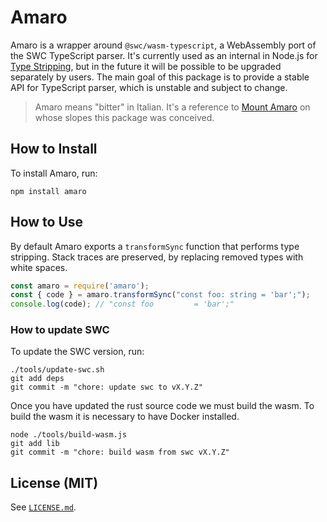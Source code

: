 # Amaro

Amaro is a wrapper around `@swc/wasm-typescript`, a WebAssembly port of the SWC TypeScript parser.
It's currently used as an internal in Node.js for [Type Stripping](https://github.com/nodejs/loaders/issues/208), but in the future it will be possible to be upgraded separately by users.
The main goal of this package is to provide a stable API for TypeScript parser, which is unstable and subject to change.

> Amaro means "bitter" in Italian. It's a reference to [Mount Amaro](https://en.wikipedia.org/wiki/Monte_Amaro_(Abruzzo)) on whose slopes this package was conceived.

## How to Install

To install Amaro, run:

```shell
npm install amaro
```

## How to Use

By default Amaro exports a `transformSync` function that performs type stripping.
Stack traces are preserved, by replacing removed types with white spaces.

```javascript
const amaro = require('amaro');
const { code } = amaro.transformSync("const foo: string = 'bar';");
console.log(code); // "const foo         = 'bar';"
```

### How to update SWC

To update the SWC version, run:

```shell
./tools/update-swc.sh
git add deps
git commit -m "chore: update swc to vX.Y.Z"
```

Once you have updated the rust source code we must build the wasm.
To build the wasm it is necessary to have Docker installed.

```shell
node ./tools/build-wasm.js
git add lib
git commit -m "chore: build wasm from swc vX.Y.Z"
```

## License (MIT)

See [`LICENSE.md`](./LICENSE.md).
